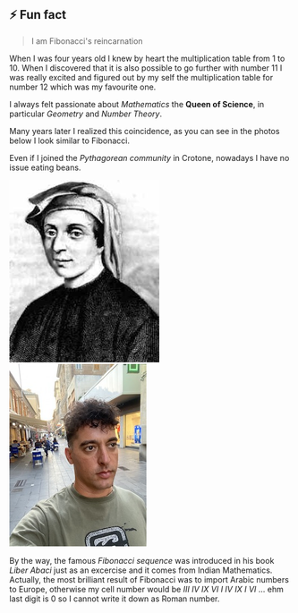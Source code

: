 
<!--
**fibo/fibo** is a ✨ _special_ ✨ repository because its `README.md` (this file) appears on your GitHub profile.

Here are some ideas to get you started:

- 🔭 I’m currently working on ...
- 🌱 I’m currently learning ...
- 👯 I’m looking to collaborate on ...
- 🤔 I’m looking for help with ...
- 💬 Ask me about ...
- 📫 How to reach me: ...
- 😄 Pronouns: ...
-->

## ⚡ Fun fact

> I am Fibonacci's reincarnation

When I was four years old I knew by heart the multiplication table from 1 to 10. When I discovered that it is also possible to go further with number 11 I was really excited and figured out by my self the multiplication table for number 12 which was my favourite one.

I always felt passionate about *Mathematics* the **Queen of Science**, in particular *Geometry* and *Number Theory*.

Many years later I realized this coincidence, as you can see in the photos below I look similar to Fibonacci.

Even if I joined the *Pythagorean community* in Crotone, nowadays I have no issue eating beans.

![Leonardo](media/fibonacci.jpg) ![Gianluca](media/gianluca.jpg)

By the way, the famous *Fibonacci sequence* was introduced in his book *Liber Abaci* just as an excercise and it comes from Indian Mathematics. Actually, the most brilliant result of Fibonacci was to import Arabic numbers to Europe, otherwise my cell number would be *III IV IX VI I IV IX I VI* ... ehm last digit is 0 so I cannot write it down as Roman number.
